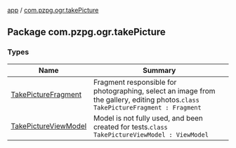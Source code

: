 [app](../index.md) / [com.pzpg.ogr.takePicture](./index.md)

## Package com.pzpg.ogr.takePicture

### Types

| Name | Summary |
|---|---|
| [TakePictureFragment](-take-picture-fragment/index.md) | Fragment responsible for photographing, select an image from the gallery, editing photos.`class TakePictureFragment : Fragment` |
| [TakePictureViewModel](-take-picture-view-model/index.md) | Model is not fully used, and been created for tests.`class TakePictureViewModel : ViewModel` |
